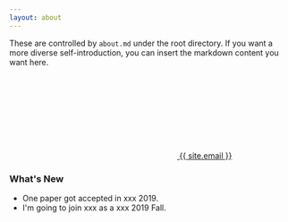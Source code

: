 ```yaml
---
layout: about
---
```


These are controlled by `about.md` under the root directory. If you want a more diverse self-introduction, you can insert the markdown content you want here.

<a class="black-link" href="mailto:{{ site.email }}"><svg class="svg-icon"><use xlink:href="#mail"></use></svg> {{ site.email }}</a>

### What's New

- One paper got accepted in xxx 2019.
- I'm going to join xxx as a xxx 2019 Fall.
